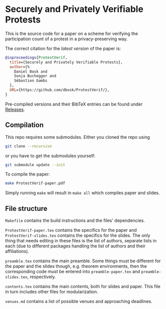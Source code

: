 Securely and Privately Verifiable Protests
===============================================================================

This is the source code for a paper on a scheme for verifying the participation 
count of a protest in a privacy-preserving way.

The correct citation for the *latest version* of the paper is:

```bibtex
@inproceedings{ProtestVerif,
  title={Securely and Privately Verifiable Protests},
  author={%
    Daniel Bosk and
    Sonja Buchegger and
    Sébastien Gambs
  },
  URL={https://github.com/dbosk/ProtestVerif/},
}
```

Pre-compiled versions and their BibTeX entries can be found under 
[Releases][Releases].

[Releases]: https://github.com/dbosk/ProtestVerif/releases


Compilation
-------------------------------------------------------------------------------

This repo requires some submodules. Either you cloned the repo using
```sh
git clone --recursive
```
or you have to get the submodules yourself:
```sh
git submodule update --init
```

To compile the paper:
```sh
make ProtestVerif-paper.pdf
```
Simply running `make` will result in `make all` which compiles paper and 
slides.


File structure
-------------------------------------------------------------------------------

`Makefile` contains the build instructions and the files' dependencies.

`ProtestVerif-paper.tex` contains the specifics for the paper and 
`ProtestVerif-slides.tex` contains the specifics for the slides.
The only thing that needs editing in these files is the list of authors, 
separate lists in each (due to different packages handling the list of authors 
and their affiliations).

`preamble.tex` contains the main preamble. Some things must be different for 
the paper and the slides though, e.g. theorem environments, then the 
corresponding code must be entered into `preamble-paper.tex` and 
`preamble-slides.tex`, respectively.

`contents.tex` contains the main contents, both for slides and paper. This file
in turn includes other files for modularization.

`venues.md` contains a list of possible venues and approaching deadlines.
